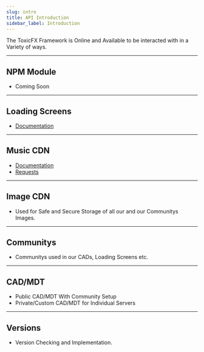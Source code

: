 ```yaml
---
slug: intro
title: API Introduction
sidebar_label: Introduction
---
```


The ToxicFX Framework is Online and Available to be interacted with in a Variety of ways.

---

## NPM Module
- Coming Soon

---

## Loading Screens
- [Documentation](./loading/index.md)

---

## Music CDN
- [Documentation](./loading/songs.md)
- [Requests](https://help.toxicfx.org/docs/tfx_api/loading/loading#request-a-song-to-be-added)

--- 

## Image CDN
- Used for Safe and Secure Storage of all our and our Communitys Images.

---

## Communitys
- Communitys used in our CADs, Loading Screens etc.

---

## CAD/MDT
- Public CAD/MDT With Community Setup
- Private/Custom CAD/MDT for Individual Servers

---

## Versions
- Version Checking and Implementation.
